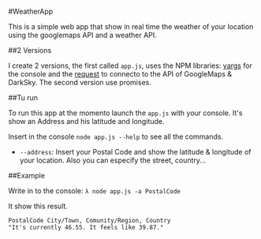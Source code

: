 #WeatherApp

This is a simple web app that show in real time the weather of your location using the googlemaps API and a weather API. 

##2 Versions

I create 2 versions, the first called ```app.js```, uses the NPM libraries:    [yargs](https://www.npmjs.com/package/yargs) for the console and the [request](https://www.npmjs.com/package/request) to connecto to the API of GoogleMaps & DarkSky. The second version use promises.

##Tu run

To run this app at the momento launch the `app.js` with your console. It's show an Address and his latitude and longitude.

Insert in the console `node app.js --help` to see all the commands.
- `--address`: Insert your Postal Code and show the latitude & longitude of your location. Also you can especify the street, country... 

##Example

Write in to the console: ```λ node app.js -a PostalCode```

It show this result.
```
PostalCode City/Town, Comunity/Region, Country
"It's currently 46.55. It feels like 39.87."
```

